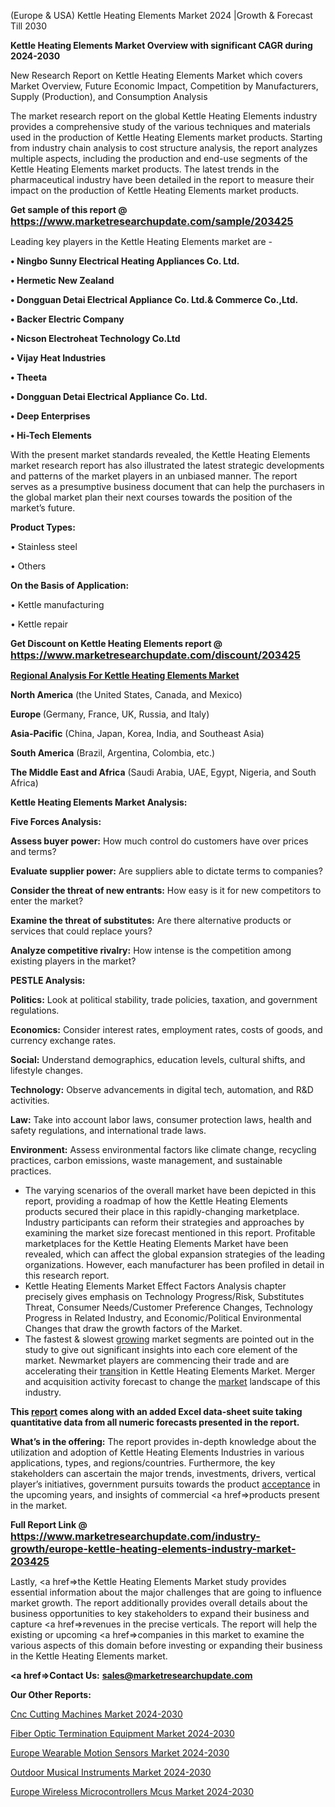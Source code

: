  (Europe & USA) Kettle Heating Elements Market 2024 |Growth & Forecast Till 2030

<strong>Kettle Heating Elements Market Overview with significant CAGR during 2024-2030</strong>

New Research Report on Kettle Heating Elements Market which covers Market Overview, Future Economic Impact, Competition by Manufacturers, Supply (Production), and Consumption Analysis

The market research report on the global Kettle Heating Elements industry provides a comprehensive study of the various techniques and materials used in the production of Kettle Heating Elements market products. Starting from industry chain analysis to cost structure analysis, the report analyzes multiple aspects, including the production and end-use segments of the Kettle Heating Elements market products. The latest trends in the pharmaceutical industry have been detailed in the report to measure their impact on the production of Kettle Heating Elements market products.

<strong>Get sample of this report @ <a href=https://www.marketresearchupdate.com/sample/203425><font size=3 color=#0000ff>https://www.marketresearchupdate.com/sample/203425</font></a></strong>

Leading key players in the Kettle Heating Elements market are -

<strong>• Ningbo Sunny Electrical Heating Appliances Co. Ltd.

• Hermetic New Zealand

• Dongguan Detai Electrical Appliance Co. Ltd.& Commerce Co.,Ltd.

• Backer Electric Company

• Nicson Electroheat Technology Co.Ltd

• Vijay Heat Industries

• Theeta

• Dongguan Detai Electrical Appliance Co. Ltd.

• Deep Enterprises

• Hi-Tech Elements</strong>

With the present market standards revealed, the Kettle Heating Elements market research report has also illustrated the latest strategic developments and patterns of the market players in an unbiased manner. The report serves as a presumptive business document that can help the purchasers in the global market plan their next courses towards the position of the market’s future.

<strong>Product Types:</strong>

• Stainless steel

• Others

<strong>On the Basis of Application:</strong>

• Kettle manufacturing

• Kettle repair

<strong>Get Discount on Kettle Heating Elements report @ <a href=https://www.marketresearchupdate.com/discount/203425><font size=3 color=#0000ff>https://www.marketresearchupdate.com/discount/203425</font></a></strong>

<strong><u><b>Regional Analysis For Kettle Heating Elements Market</b></u></strong>

<strong><b>North America</b></strong> (the United States, Canada, and Mexico)

<strong><b>Europe </b></strong>(Germany, France, UK, Russia, and Italy)

<strong><b>Asia-Pacific</b></strong> (China, Japan, Korea, India, and Southeast Asia)

<strong><b>South America</b></strong> (Brazil, Argentina, Colombia, etc.)

<strong><b>The Middle East and Africa</b></strong> (Saudi Arabia, UAE, Egypt, Nigeria, and South Africa)

<strong>Kettle Heating Elements Market Analysis:</strong>

<strong>Five Forces Analysis:</strong>

<strong>Assess buyer power:</strong> How much control do customers have over prices and terms?

<strong>Evaluate supplier power:</strong> Are suppliers able to dictate terms to companies?

<strong>Consider the threat of new entrants:</strong> How easy is it for new competitors to enter the market?

<strong>Examine the threat of substitutes:</strong> Are there alternative products or services that could replace yours?

<strong>Analyze competitive rivalry:</strong> How intense is the competition among existing players in the market?

<strong>PESTLE Analysis:</strong>

<strong>Politics:</strong> Look at political stability, trade policies, taxation, and government regulations.

<strong>Economics:</strong> Consider interest rates, employment rates, costs of goods, and currency exchange rates.

<strong>Social:</strong> Understand demographics, education levels, cultural shifts, and lifestyle changes.

<strong>Technology:</strong> Observe advancements in digital tech, automation, and R&D activities.

<strong>Law:</strong> Take into account labor laws, consumer protection laws, health and safety regulations, and international trade laws.

<strong>Environment:</strong> Assess environmental factors like climate change, recycling practices, carbon emissions, waste management, and sustainable practices.

<ul>
  <li>The varying scenarios of the overall market have been depicted in this report, providing a roadmap of how the Kettle Heating Elements products secured their place in this rapidly-changing marketplace. Industry participants can reform their strategies and approaches by examining the market size forecast mentioned in this report. Profitable marketplaces for the Kettle Heating Elements Market have been revealed, which can affect the global expansion strategies of the leading organizations. However, each manufacturer has been profiled in detail in this research report.</li>
  <li>Kettle Heating Elements Market Effect Factors Analysis chapter precisely gives emphasis on Technology Progress/Risk, Substitutes Threat, Consumer Needs/Customer Preference Changes, Technology Progress in Related Industry, and Economic/Political Environmental Changes that draw the growth factors of the Market.</li>
  <li>The fastest &amp; slowest <a href=ASDF991299>growing</a> market segments are pointed out in the study to give out significant insights into each core element of the market. Newmarket players are commencing their trade and are accelerating their <a href=>trans</a>ition in Kettle Heating Elements Market. Merger and acquisition activity forecast to change the <a href=>market</a> landscape of this industry.</li>
</ul>
<strong>This <a href=>report</a> comes along with an added Excel data-sheet suite taking quantitative data from all numeric forecasts presented in the report.</strong>

<strong>What’s in the offering:</strong> The report provides in-depth knowledge about the utilization and adoption of Kettle Heating Elements Industries in various applications, types, and regions/countries. Furthermore, the key stakeholders can ascertain the major trends, investments, drivers, vertical player’s initiatives, government pursuits towards the product <a href=ASDF881288>acceptance</a> in the upcoming years, and insights of commercial <a href=>products</a> present in the market.

<strong>Full Report Link @ <a href=https://www.marketresearchupdate.com/industry-growth/europe-kettle-heating-elements-industry-market-203425><font size=3 color=#0000ff>https://www.marketresearchupdate.com/industry-growth/europe-kettle-heating-elements-industry-market-203425</font></a></strong>

Lastly, <a href=>the</a> Kettle Heating Elements Market study provides essential information about the major challenges that are going to influence market growth. The report additionally provides overall details about the business opportunities to key stakeholders to expand their business and capture <a href=>revenues</a> in the precise verticals. The report will help the existing or upcoming <a href=>companies</a> in this market to examine the various aspects of this domain before investing or expanding their business in the Kettle Heating Elements market.

<strong><a href=><strong>Contact Us:</strong></a></strong>
<strong>sales@marketresearchupdate.com</strong>

<strong>Our Other Reports:</strong>

<a href=https://www.linkedin.com/pulse/cnc-cutting-machines-market-size-set-grow-remarkable>Cnc Cutting Machines Market 2024-2030</a>

<a href=https://www.linkedin.com/pulse/fiber-optic-termination-equipment-market-analysis>Fiber Optic Termination Equipment Market 2024-2030</a>

<a href=https://www.linkedin.com/pulse/europe-wearable-motion-sensors-market-analysis>Europe Wearable Motion Sensors Market 2024-2030</a>

<a href=https://www.linkedin.com/pulse/outdoor-musical-instruments-market-2023-industry-fawif/>Outdoor Musical Instruments Market 2024-2030</a>

<a href=https://www.linkedin.com/pulse/europe-wireless-microcontrollers-mcus-market-36ldf/>Europe Wireless Microcontrollers Mcus Market 2024-2030</a>

